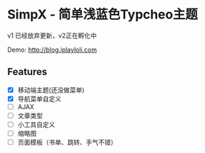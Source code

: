 # SimpX - 简单浅蓝色Typcheo主题

v1 已经放弃更新，v2正在孵化中

Demo: http://blog.iplayloli.com

## Features

* [x] 移动端主题(还没做菜单)
* [x] 导航菜单自定义
* [ ] AJAX
* [ ]  文章类型
* [ ] 小工具自定义
* [ ] 缩略图
* [ ] 页面模板（书单、跳转、手气不错）

